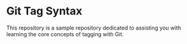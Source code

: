# Git Tag Syntax

This repository is a sample repository dedicated to assisting you with learning the core concepts of tagging with Git.
